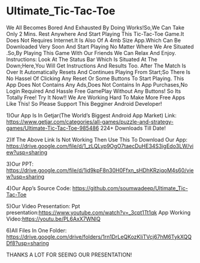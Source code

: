 # Ultimate_Tic-Tac-Toe
We All Becomes Bored And Exhausted By Doing Works!So,We Can Take Only 2 Mins. Rest Anywhere And Start Playing This Tic-Tac-Toe Game.It Does Not Requires Internet.It Is Also Of A 4mb Size App.Which Can Be Downloaded Very Soon And Start Playing No Matter Where We Are Situated .So,By Playing This Game With Our Friends We Can Relax And Enjoy.
Instructions:
Look At The Status Bar Which Is Situated At The Down;Here,You Will Get Instructions And Results Too.
After The Match Is Over It Automatically Resets And Continues Playing From Start;So There Is No Hassel Of Clicking Any Reset Or Some Buttons To Start Playing.
This App Does Not Contains Any Ads,Does Not Contains In App Purchases,No Login Required And Hassle Free GamePlay Without Any Buttons!
So Its Totally Free!
Try It Now!!
We Are Working Hard To Make More Free Apps Like This!
So Please Support This Begginer Android Developer!

1)Our App Is In Getjar(The World’s Biggest Android App Market)
Link:
https://www.getjar.com/categories/all-games/puzzle-and-strategy-games/Ultimate-Tic-Tac-Toe-985486
 224+ Downloads Till Date!

2)If The Above Link Is Not Working Then Use This To Download Our App:
https://drive.google.com/file/d/1_zLQLyp9OgO7taecDuHE34S3igEdo3LW/view?usp=sharing

3)Our PPT:
https://drive.google.com/file/d/1id9kpF8n30H0Ffxn_sHDhKRzjqoM4s60/view?usp=sharing

4)Our App’s Source Code:
https://github.com/soumwadeep/Ultimate_Tic-Tac-Toe

5)Our Video Presentation:
Ppt presentation:https://www.youtube.com/watch?v=_3cpt1Tt1qk
App Working Video:https://youtu.be/PL6AxX7WNlQ

6)All Files In One Folder:
https://drive.google.com/drive/folders/1rn1DrLeQKozKliTVcj67hM6TykXQQDf8?usp=sharing

THANKS A LOT FOR SEEING OUR PRESENTATION!

